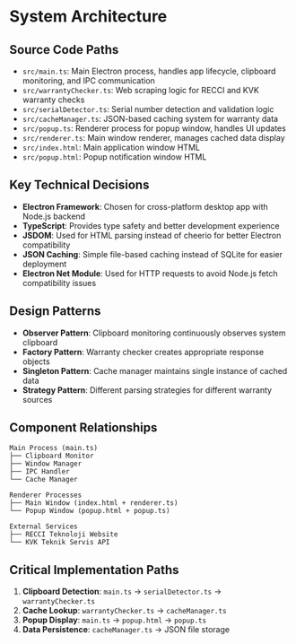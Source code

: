 # System Architecture

## Source Code Paths

- `src/main.ts`: Main Electron process, handles app lifecycle, clipboard monitoring, and IPC communication
- `src/warrantyChecker.ts`: Web scraping logic for RECCI and KVK warranty checks
- `src/serialDetector.ts`: Serial number detection and validation logic
- `src/cacheManager.ts`: JSON-based caching system for warranty data
- `src/popup.ts`: Renderer process for popup window, handles UI updates
- `src/renderer.ts`: Main window renderer, manages cached data display
- `src/index.html`: Main application window HTML
- `src/popup.html`: Popup notification window HTML

## Key Technical Decisions

- **Electron Framework**: Chosen for cross-platform desktop app with Node.js backend
- **TypeScript**: Provides type safety and better development experience
- **JSDOM**: Used for HTML parsing instead of cheerio for better Electron compatibility
- **JSON Caching**: Simple file-based caching instead of SQLite for easier deployment
- **Electron Net Module**: Used for HTTP requests to avoid Node.js fetch compatibility issues

## Design Patterns

- **Observer Pattern**: Clipboard monitoring continuously observes system clipboard
- **Factory Pattern**: Warranty checker creates appropriate response objects
- **Singleton Pattern**: Cache manager maintains single instance of cached data
- **Strategy Pattern**: Different parsing strategies for different warranty sources

## Component Relationships

```
Main Process (main.ts)
├── Clipboard Monitor
├── Window Manager
├── IPC Handler
└── Cache Manager

Renderer Processes
├── Main Window (index.html + renderer.ts)
└── Popup Window (popup.html + popup.ts)

External Services
├── RECCI Teknoloji Website
└── KVK Teknik Servis API
```

## Critical Implementation Paths

1. **Clipboard Detection**: `main.ts` → `serialDetector.ts` → `warrantyChecker.ts`
2. **Cache Lookup**: `warrantyChecker.ts` → `cacheManager.ts`
3. **Popup Display**: `main.ts` → `popup.html` → `popup.ts`
4. **Data Persistence**: `cacheManager.ts` → JSON file storage